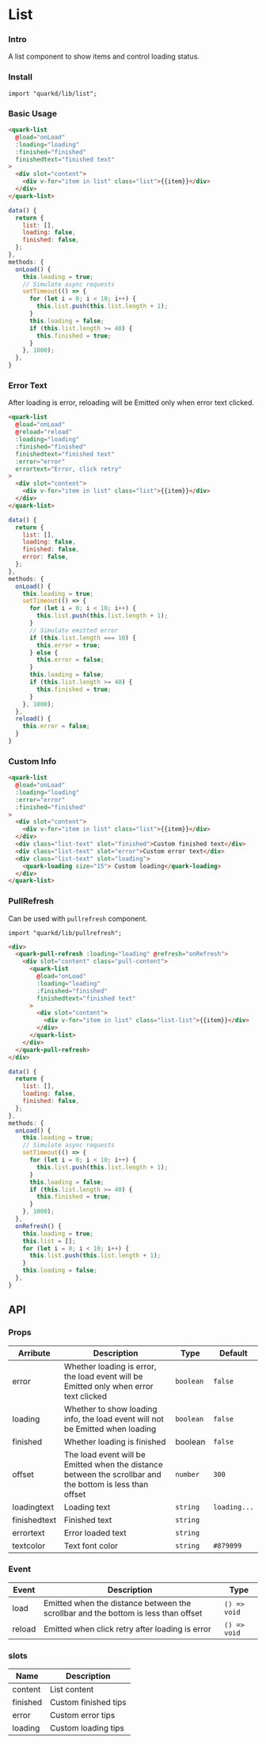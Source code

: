 # List

### Intro

A list component to show items and control loading status.

### Install

```tsx
import "quarkd/lib/list";
```

### Basic Usage

```html
<quark-list
  @load="onLoad"
  :loading="loading"
  :finished="finished"
  finishedtext="finished text"
>
  <div slot="content">
    <div v-for="item in list" class="list">{{item}}</div>
  </div>
</quark-list>
```

```javascript
data() {
  return {
    list: [],
    loading: false,
    finished: false,
  };
},
methods: {
  onLoad() {
    this.loading = true;
    // Simulate async requests
    setTimeout(() => {
      for (let i = 0; i < 10; i++) {
        this.list.push(this.list.length + 1);
      }
      this.loading = false;
      if (this.list.length >= 40) {
        this.finished = true;
      }
    }, 1000);
  },
}
```

### Error Text

After loading is error, reloading will be Emitted only when error text clicked.

```html
<quark-list
  @load="onLoad"
  @reload="reload"
  :loading="loading"
  :finished="finished"
  finishedtext="finished text"
  :error="error"
  errortext="Error, click retry"
>
  <div slot="content">
    <div v-for="item in list" class="list">{{item}}</div>
  </div>
</quark-list>
```

```javascript
data() {
  return {
    list: [],
    loading: false,
    finished: false,
    error: false,
  };
},
methods: {
  onLoad() {
    this.loading = true;
    setTimeout(() => {
      for (let i = 0; i < 10; i++) {
        this.list.push(this.list.length + 1);
      }
      // Simulate emitted error
      if (this.list.length === 10) {
        this.error = true;
      } else {
        this.error = false;
      }
      this.loading = false;
      if (this.list.length >= 40) {
        this.finished = true;
      }
    }, 1000);
  },
  reload() {
    this.error = false;
  }
}
```

### Custom Info

```html
<quark-list
  @load="onLoad"
  :loading="loading"
  :error="error"
  :finished="finished"
>
  <div slot="content">
    <div v-for="item in list" class="list">{{item}}</div>
  </div>
  <div class="list-text" slot="finished">Custom finished text</div>
  <div class="list-text" slot="error">Custom error text</div>
  <div class="list-text" slot="loading">
    <quark-loading size="15"> Custom loading</quark-loading>
  </div>
</quark-list>
```

### PullRefresh

Can be used with `pullrefresh` component.

```tsx
import "quarkd/lib/pullrefresh";
```

```html
<div>
  <quark-pull-refresh :loading="loading" @refresh="onRefresh">
    <div slot="content" class="pull-content">
      <quark-list
        @load="onLoad"
        :loading="loading"
        :finished="finished"
        finishedtext="finished text"
      >
        <div slot="content">
          <div v-for="item in list" class="list-list">{{item}}</div>
        </div>
      </quark-list>
    </div>
  </quark-pull-refresh>
</div>
```

```javascript
data() {
  return {
    list: [],
    loading: false,
    finished: false,
  };
},
methods: {
  onLoad() {
    this.loading = true;
    // Simulate async requests
    setTimeout(() => {
      for (let i = 0; i < 10; i++) {
        this.list.push(this.list.length + 1);
      }
      this.loading = false;
      if (this.list.length >= 40) {
        this.finished = true;
      }
    }, 1000);
  },
  onRefresh() {
    this.loading = true;
    this.list = [];
    for (let i = 0; i < 10; i++) {
      this.list.push(this.list.length + 1);
    }
    this.loading = false;
  },
}
```

## API

### Props

| Arribute     | Description                                                                                               | Type      | Default      |
| ------------ | --------------------------------------------------------------------------------------------------------- | --------- | ------------ |
| error        | Whether loading is error, the load event will be Emitted only when error text clicked                     | `boolean` | `false`      |
| loading      | Whether to show loading info, the load event will not be Emitted when loading                             | `boolean` | `false`      |
| finished     | Whether loading is finished                                                                               | boolean   | `false`      |
| offset       | The load event will be Emitted when the distance between the scrollbar and the bottom is less than offset | `number`  | `300`        |
| loadingtext  | Loading text                                                                                              | `string`  | `loading...` |
| finishedtext | Finished text                                                                                             | `string`  |              |
| errortext    | Error loaded text                                                                                         | `string`  |              |
| textcolor    | Text font color                                                                                           | `string`  | `#879099`    |

### Event

| Event  | Description                                                                        | Type         |
| ------ | ---------------------------------------------------------------------------------- | ------------ |
| load   | Emitted when the distance between the scrollbar and the bottom is less than offset | `() => void` |
| reload | Emitted when click retry after loading is error                                    | `() => void` |

### slots

| Name     | Description          |
| -------- | -------------------- |
| content  | List content         |
| finished | Custom finished tips |
| error    | Custom error tips    |
| loading  | Custom loading tips  |

